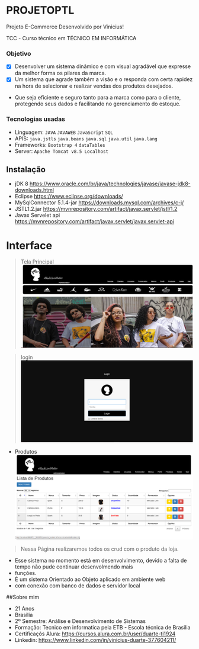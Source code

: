 # PROJETOPTL
Projeto E-Commerce Desenvolvido por Vinicius!

TCC - Curso técnico em TÉCNICO EM INFORMÁTICA

### Objetivo

- [x] Desenvolver um sistema dinâmico e com visual agradável que expresse da melhor forma os pilares da marca. 
- [x] Um sistema que agrade também a visão e o responda com certa rapidez na hora de selecionar e realizar vendas dos produtos desejados. 
-  Que seja eficiente e seguro tanto para a marca como para o cliente, protegendo seus dados e facilitando no gerenciamento do estoque.

### Tecnologias usadas 
* Linguagem: `JAVA` `JAVAWEB` `JavaScript` `SQL`
* APIS: `java.jstls` `java.beans` `java.sql` `java.util` `java.lang`
* Frameworks: `Bootstrap 4` `dataTables`
* Server: `Apache Tomcat v8.5 Localhost`

## Instalação
- jDK 8 https://www.oracle.com/br/java/technologies/javase/javase-jdk8-downloads.html
- Eclipse https://www.eclipse.org/downloads/
- MySqlConnector 5.1.4-jar  https://downloads.mysql.com/archives/c-j/
- JSTL1.2.jar https://mvnrepository.com/artifact/javax.servlet/jstl/1.2
- Javax Servelet api https://mvnrepository.com/artifact/javax.servlet/javax.servlet-api

# Interface
>Tela Principal
![Index](https://raw.githubusercontent.com/Vinizeira/PROJETOPTL/main/Telas/Index1.png)



>login
![form_login](https://raw.githubusercontent.com/Vinizeira/PROJETOPTL/main/Telas/login.png)


- Produtos
![crud_produtos](https://raw.githubusercontent.com/Vinizeira/PROJETOPTL/main/Telas/Produtos.png)
>Nessa Página realizaremos todos os crud com o produto da loja.


- Esse sistema no momento está em desenvolvimento, devido a falta de tempo não pude continuar desenvolmendo mais
- funções. 
- É um sistema Orientado ao Objeto aplicado em ambiente web
- com conexão com banco de dados e servidor local

##Sobre mim 
- 21 Anos
- Brasilia
- 2º Semestre: Análise e Desenvolvimento de Sistemas
- Formação: Tecnico em informatica pela ETB - Escola técnica de Brasilia 
- Certificaçõs Alura: https://cursos.alura.com.br/user/duarte-ti1924
- Linkedin: https://www.linkedin.com/in/vinicius-duarte-377604211/
 
